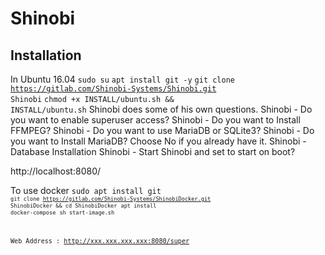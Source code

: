 # Shinobi

## Installation
In Ubuntu 16.04
<code>sudo su</code>
<code>apt install git -y</code>
<code>git clone https://gitlab.com/Shinobi-Systems/Shinobi.git Shinobi</code>
<code>chmod +x INSTALL/ubuntu.sh && INSTALL/ubuntu.sh</code>
Shinobi does some of his own questions.
Shinobi - Do you want to enable superuser access?
Shinobi - Do you want to Install FFMPEG?
Shinobi - Do you want to use MariaDB or SQLite3?
Shinobi - Do you want to Install MariaDB? Choose No if you already have it.
Shinobi - Database Installation
Shinobi - Start Shinobi and set to start on boot?

http://localhost:8080/

To use docker 
<code></code>
<code>sudo apt install git<code>
<code>git clone https://gitlab.com/Shinobi-Systems/ShinobiDocker.git ShinobiDocker && cd ShinobiDocker</code>
<code>apt install docker-compose</code>
<code>sh start-image.sh</code>

Web Address : http://xxx.xxx.xxx.xxx:8080/super
